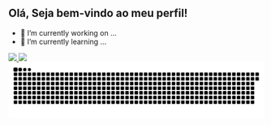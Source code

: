 ## Olá, Seja bem-vindo ao meu perfil!

- 🔭 I’m currently working on ...
- 🌱 I’m currently learning ...

<div>
  <a href="https://github.com/thiagodev89">
  <img height="150em" src="https://github-readme-stats.vercel.app/api?username=thiagodev89&show_icons=true&theme=blueberry&include_all_commits=true&count_private=true"/>
  <img height="130em" src="https://github-readme-stats.vercel.app/api/top-langs/?username=thiagodev89&layout=compact&langs_count=7&theme=blueberry"/>
</div>
<div>
  <img src="https://github.com/thiagodev89/thiagodev89/blob/output/github-contribution-grid-snake.svg"/>
</div>
